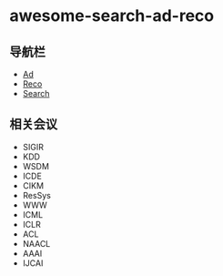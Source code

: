 # awesome-search-ad-reco

## 导航栏
- [Ad](Ad/README.md)
- [Reco](Reco/README.md)
- [Search](Search/README.md)
## 相关会议
- SIGIR
- KDD
- WSDM
- ICDE
- CIKM
- ResSys
- WWW
- ICML
- ICLR
- ACL
- NAACL
- AAAI
- IJCAI